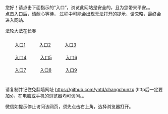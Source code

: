 您好！请点击下面指示的“入口”，浏览此网站是安全的，且为您带来平安。。 <br/>
点击入口后，请耐心等待， 过程中可能会出现无法打开的提示，请忽略，最终会进入网站. </br>

法轮大法在长春<br/>
<div style="padding:10px"><a style="margin:20px" target="_blank" href="https://d2eg3fi41hrylp.cloudfront.net/2Qpsp?ivljekl" id="ccLink1" rel="nofollow">入口1</a> <a target="_blank" style="margin:20px" href="https://d1blxnf1bl8mh0.cloudfront.net/2Qpsp?bhftzhz" id="ccLink2" rel="nofollow">入口2</a> <a style="margin:20px" target="_blank" href="https://d2q7c4a04xaz0q.cloudfront.net/2Qpsp?tycwxof" id="ccLink3" rel="nofollow">入口3</a></div>

<div style="padding:10px" ><a style="margin:20px" target="_blank" href="https://d2eg3fi41hrylp.cloudfront.net/2Qpsp?ivljekl" id="ccLink4" rel="nofollow">入口4</a> <a style="margin:20px" href="https://d1blxnf1bl8mh0.cloudfront.net/2Qpsp?bhftzhz" target="_blank" id="ccLink5" rel="nofollow">入口5</a> <a style="margin:20px" href="https://d2q7c4a04xaz0q.cloudfront.net/2Qpsp?tycwxof" target="_blank" id="ccLink6" rel="nofollow">入口6</a></div>

<div style="padding:10px"><a style="margin:20px" target="_blank" href="https://d2eg3fi41hrylp.cloudfront.net/2Qpsp?ivljekl" id="ccLink7" rel="nofollow">入口7</a> <a style="margin:20px" href="https://d1blxnf1bl8mh0.cloudfront.net/2Qpsp?bhftzhz" target="_blank" id="ccLink8" rel="nofollow">入口8</a> <a style="margin:20px" target="_blank" href="https://d2q7c4a04xaz0q.cloudfront.net/2Qpsp?tycwxof" id="ccLink9" rel="nofollow">入口9</a></div>

<br/>



请复制并记住免翻墙网址 https://github.com/yntd/changchunzx (http后一定要加s)，在电脑或手机的浏览器均可访问。。<br/>

微信如提示停止访问该网页，须先点击右上角，选择浏览器打开。
